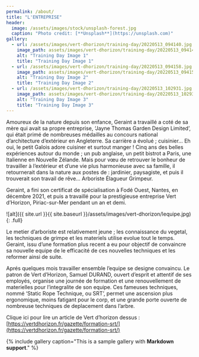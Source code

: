 ```yaml
---
permalink: /about/
title: "L'ENTREPRISE"
header:
  image: /assets/images/stock/unsplash-forest.jpg
  caption: "Photo credit: [**Unsplash**](https://unsplash.com)"
gallery:
  - url: /assets/images/vert-dhorizon/training-day/20220513_094140.jpg
    image_path: assets/images/vert-dhorizon/training-day/20220513_094140.jpg
    alt: "Training Day Image 1"
    title: "Training Day Image 1"
  - url: /assets/images/vert-dhorizon/training-day/20220513_094158.jpg
    image_path: assets/images/vert-dhorizon/training-day/20220513_094158.jpg
    alt: "Training Day Image 2"
    title: "Training Day Image 2"
  - url: /assets/images/vert-dhorizon/training-day/20220513_102931.jpg
    image_path: assets/images/vert-dhorizon/training-day/20220513_102931.jpg
    alt: "Training Day Image 3"
    title: "Training Day Image 3"
---
```


<!-- Woodpecker Élagage EIRL étais crée en novembre 2023 ; fondateur Geraint TRÉMELO-THOMAS a fini son certificat de spécialisation à Fodé Ouest, Nantes, en décembre 2021, et puis a travaillé pour la prestigieuse entreprise Vert d'Horizon, Piriac-sur-Mer pendant un an et demi, ou il a formé l'ancien équipe dans les nouvelles techniques d'ascension et déplacement, nommé l'SRT.

Suite à un déménagement, a Quistinic, 56310, et par conséquent un au revoir a Vert d'Horizon, Geraint a décider a crée sa propre entreprise, Woodpecker Élagage. 

Amoureux de la nature depuis son enfance, il a travaillé a coté de sa mère qui avait sa propre entreprise, 'Jayne Thomas Garden Design Limited', qui était primé de nombreuses médailles au concours national d'architecture d'extérieur en Angleterre. Sa carrière a évolué ; cuisinier... Eh oui, le petit Galois adore cuisiner et surtout manger ! Cinq ans des belles expériences autour du monde dans des pubs anglaises, un petit bistrot a Paris, une Italienne en Nouvelle Zélande. Mais pour vœu de retrouver le bonheur de travailler à l'extérieur et d'une vie plus harmonieuse avec sa famille, il retournerait dans la nature aux postes de : jardinier, paysagiste et puis il trouverait son travail de rêve... Arboriste Élagueur Grimpeur.  -->

Amoureux de la nature depuis son enfance, Geraint a travaillé a coté de sa mère qui avait sa propre entreprise, ‘Jayne Thomas Garden Design Limited’, qui était primé de nombreuses médailles au concours national d’architecture d’extérieur en Angleterre. Sa carrière a évolué ; cuisinier… Eh oui, le petit Galois adore cuisiner et surtout manger ! Cinq ans des belles expériences autour du monde ; un pub anglaise, un petit bistrot a Paris, une Italienne en Nouvelle Zélande. Mais pour vœu de retrouver le bonheur de travailler à l’extérieur et d’une vie plus harmonieuse avec sa famille, il retournerait dans la nature aux postes de : jardinier, paysagiste, et puis il trouverait son travail de rêve… Arboriste Élagueur Grimpeur.

Geraint, a fini son certificat de spécialisation à Fodé Ouest, Nantes, en décembre 2021, et puis a travaillé pour la prestigieuse entreprise Vert d’Horizon, Piriac-sur-Mer pendant un an et demi.

<!-- Standard image with no width modifier classes applied. -->
<!-- {% raw %}![alt]({{ site.url }}{{ site.baseurl }}/assets/images/filename.jpg){% endraw %} -->

<!-- Image that fills page content container by adding the .full class with: -->
![alt]({{ site.url }}{{ site.baseurl }}/assets/images/vert-dhorizon/lequipe.jpg){: .full}

Le metier d’arboriste est relativement jeune ; les connaissance du vegetal, les techniques de grimpe et les materiels utilise evolue tout le temps. Geraint, issu d’une formation plus recent a eu pour objectif de convaincre sa nouvelle equipe de le efficacité de ces nouvelles techniques et les reformer ainsi de suite. 


Aprés quelques mois travailler ensemble l’equipe se designe convaincu. Le patron de Vert d’Horizon, Samuel DURAND, ouvert d’esprit et attentif de ses employés, organise une journée de formation et une renouvellement de materielles pour l’integralite de son equipe. Ces fameuses techniques, nommé ‘Static Rope Technique, ou SRT’, permet une ascension plus ergonomique, moins fatigant pour le corp, et une grande porte ouverte de nombreuse techniques de deplacement dans l’arbre. 


Clique ici pour lire un article de Vert d’horizon dessus : [https://vertdhorizon.fr/gazette/formation-srt/](https://vertdhorizon.fr/gazette/formation-srt/) 


{% include gallery caption="This is a sample gallery with **Markdown support**." %}
